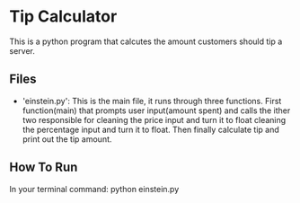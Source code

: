 # Tip Calculator
This is a python program that calcutes the amount customers should tip a server.

## Files 
- 'einstein.py': This is the main file, it runs through three functions. First function(main) that prompts user input(amount spent) and calls the ither two responsible for cleaning the price input and turn it to float cleaning the percentage input and turn it to float. Then finally calculate tip and print out the tip amount.

## How To Run

In your terminal command: python einstein.py
